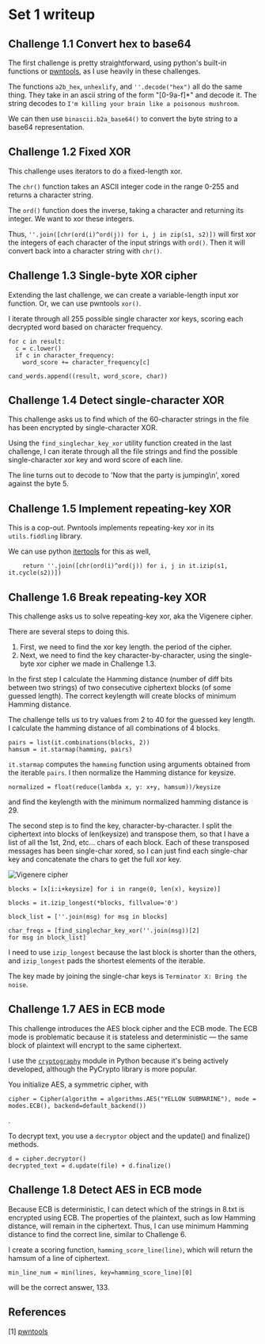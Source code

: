 # Set 1 writeup

## Challenge 1.1 Convert hex to base64
The first challenge is pretty straightforward, using python's built-in functions or [pwntools](https://github.com/Gallopsled/pwntools), as I use heavily in these challenges.

The functions `a2b_hex`, `unhexlify`, and `''.decode("hex")` all do the same thing. They take in an ascii string of the form "[0-9a-f]\*" and decode it. The string decodes to
`I'm killing your brain like a poisonous mushroom`.

We can then use `binascii.b2a_base64()` to convert the byte string to a base64 representation.

## Challenge 1.2 Fixed XOR

This challenge uses iterators to do a fixed-length xor.

The `chr()` function takes an ASCII integer code in the range 0-255 and returns a character string.

The `ord()` function does the inverse, taking a character and returning its integer. We want to xor these integers.

Thus, `''.join([chr(ord(i)^ord(j)) for i, j in zip(s1, s2)])` will first xor the integers of each character of the input strings with `ord()`. Then it will convert back into a character string with `chr()`.

## Challenge 1.3 Single-byte XOR cipher

Extending the last challenge, we can create a variable-length input xor function. Or, we can use pwntools `xor()`.

I iterate through all 255 possible single character xor keys, scoring each decrypted word based on character frequency.
```
for c in result:
  c = c.lower()
  if c in character_frequency:
    word_score += character_frequency[c]

cand_words.append((result, word_score, char))
```



## Challenge 1.4 Detect single-character XOR

This challenge asks us to find which of the 60-character strings in the file has been encrypted by single-character XOR.

Using the `find_singlechar_key_xor` utility function created in the last challenge, I can iterate through all the file strings and find the possible single-character xor key and word score of each line.

The line turns out to decode to 'Now that the party is jumping\n', xored against the byte 5.


## Challenge 1.5 Implement repeating-key XOR

This is a cop-out. Pwntools implements repeating-key xor in its `utils.fiddling` library.

We can use python [itertools](https://docs.python.org/2/library/itertools.html) for this as well,
```
	return ''.join([chr(ord(i)^ord(j)) for i, j in it.izip(s1, it.cycle(s2))])
```

## Challenge 1.6 Break repeating-key XOR

This challenge asks us to solve repeating-key xor, aka the Vigenere cipher.

There are several steps to doing this.
1. First, we need to find the xor key length. the period of the cipher.
2. Next, we need to find the key character-by-character, using the single-byte xor cipher we made in Challenge 1.3.

In the first step I calculate the Hamming distance (number of diff bits between two strings) of two consecutive ciphertext blocks (of some guessed length). The correct keylength will create blocks of minimum Hamming distance.

The challenge tells us to try values from 2 to 40 for the guessed key length. I calculate the hamming distance of all combinations of 4 blocks.
```
pairs = list(it.combinations(blocks, 2))
hamsum = it.starmap(hamming, pairs)
```

`it.starmap` computes the `hamming` function using arguments obtained from the iterable `pairs`.
I then normalize the Hamming distance for keysize.
```
normalized = float(reduce(lambda x, y: x+y, hamsum))/keysize
```
and find the keylength with the minimum normalized hamming distance is 29.

The second step is to find the key, character-by-character. I split the ciphertext into blocks of len(keysize) and transpose them, so that I have a list of all the 1st, 2nd, etc... chars of each block. Each of these transposed messages has been single-char xored, so I can just find each single-char key and concatenate the chars to get the full xor key.

![Vigenere cipher](writeup_resources/vigenere.png)

```
blocks = [x[i:i+keysize] for i in range(0, len(x), keysize)]

blocks = it.izip_longest(*blocks, fillvalue='0')

block_list = [''.join(msg) for msg in blocks]

char_freqs = [find_singlechar_key_xor(''.join(msg))[2]
for msg in block_list]
```

I need to use `izip_longest` because the last block is shorter than the others, and `izip_longest` pads the shortest elements of the iterable.

The key made by joining the single-char keys is `Terminator X: Bring the noise`.


## Challenge 1.7 AES in ECB mode

This challenge introduces the AES block cipher and the ECB mode. The ECB mode is problematic because it is stateless and deterministic — the same block of plaintext will encrypt to the same ciphertext.

I use the [`cryptography`](https://cryptography.io) module in Python because it's being actively developed, although the PyCrypto library is more popular.

You initialize AES, a symmetric cipher, with
```
cipher = Cipher(algorithm = algorithms.AES("YELLOW SUBMARINE"), mode = modes.ECB(), backend=default_backend())
```
.

To decrypt text, you use a `decryptor` object and the update() and finalize() methods.

```
d = cipher.decryptor()
decrypted_text = d.update(file) + d.finalize()
```

## Challenge 1.8 Detect AES in ECB mode

Because ECB is deterministic, I can detect which of the strings in 8.txt is encrypted using ECB. The properties of the plaintext, such as low Hamming distance, will remain in the ciphertext. Thus, I can use minimum Hamming distance to find the correct line, similar to Challenge 6.

I create a scoring function, `hamming_score_line(line)`, which will return the hamsum of a line of ciphertext.

```
min_line_num = min(lines, key=hamming_score_line)[0]
```

will be the correct answer, 133.

## References

[1] [pwntools](https://github.com/Gallopsled/pwntools)
